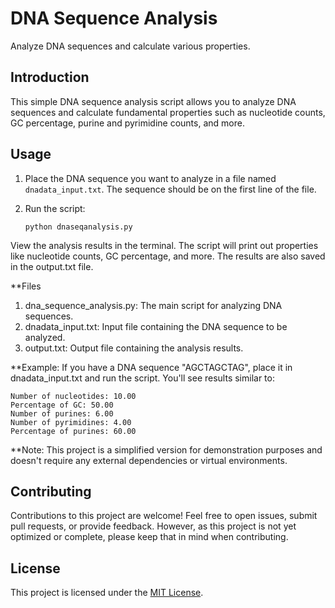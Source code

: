 # DNA Sequence Analysis

Analyze DNA sequences and calculate various properties.

## Introduction

This simple DNA sequence analysis script allows you to analyze DNA sequences and calculate fundamental properties such as nucleotide counts, GC percentage, purine and pyrimidine counts, and more.

## Usage

1. Place the DNA sequence you want to analyze in a file named `dnadata_input.txt`. The sequence should be on the first line of the file.

2. Run the script:

   ```
   python dnaseqanalysis.py
   ```
   
View the analysis results in the terminal. The script will print out properties like nucleotide counts, GC percentage, and more.
The results are also saved in the output.txt file.

**Files
1. dna_sequence_analysis.py: The main script for analyzing DNA sequences.
2. dnadata_input.txt: Input file containing the DNA sequence to be analyzed.
3. output.txt: Output file containing the analysis results.

**Example:
If you have a DNA sequence "AGCTAGCTAG", place it in dnadata_input.txt and run the script. You'll see results similar to:

  ```
  Number of nucleotides: 10.00
  Percentage of GC: 50.00
  Number of purines: 6.00
  Number of pyrimidines: 4.00
  Percentage of purines: 60.00
  ```

**Note: This project is a simplified version for demonstration purposes and doesn't require any external dependencies or virtual environments.

## Contributing

Contributions to this project are welcome! Feel free to open issues, submit pull requests, or provide feedback. However, as this project is not yet optimized or complete, please keep that in mind when contributing.

## License

This project is licensed under the [MIT License](LICENSE).
